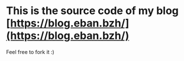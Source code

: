 # This is the source code of my blog [https://blog.eban.bzh/](https://blog.eban.bzh/)
Feel free to fork it :)
